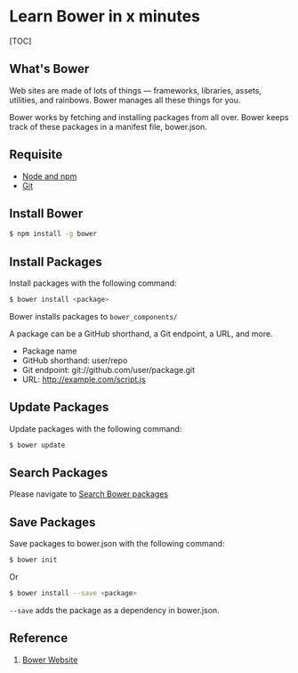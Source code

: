 # Learn Bower in x minutes

[TOC]

## What's Bower

Web sites are made of lots of things — frameworks, libraries, assets, utilities, and rainbows. Bower manages all these things for you.

Bower works by fetching and installing packages from all over. Bower keeps track of these packages in a manifest file, bower.json.

## Requisite

* [Node and npm](http://nodejs.org/)
* [Git](http://git-scm.org/)

## Install Bower

```sh
$ npm install -g bower
```

## Install Packages

Install packages with the following command:

```sh
$ bower install <package>
```

Bower installs packages to `bower_components/`

A package can be a GitHub shorthand, a Git endpoint, a URL, and more.

* Package name
* GitHub shorthand: user/repo
* Git endpoint: git://github.com/user/package.git
* URL: http://example.com/script.js

## Update Packages

Update packages with the following command:

```sh
$ bower update
```

## Search Packages

Please navigate to [Search Bower packages](http://bower.io/search)

## Save Packages

Save packages to bower.json with the following command:

```sh
$ bower init
```

Or

```sh
$ bower install --save <package>
```

`--save` adds the package as a dependency in bower.json.

## Reference

1. [Bower Website](http://bower.io/)


